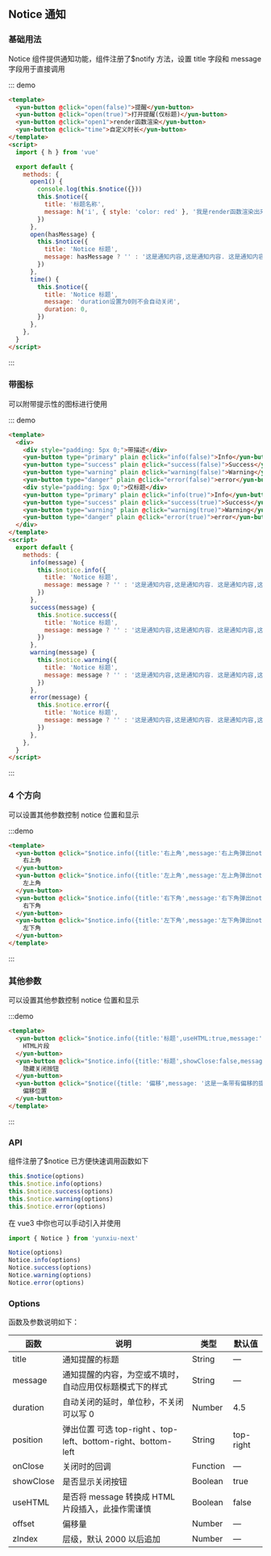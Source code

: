 ## Notice 通知

### 基础用法

Notice 组件提供通知功能，组件注册了\$notify 方法，设置 title 字段和 message 字段用于直接调用

::: demo

```html
<template>
  <yun-button @click="open(false)">提醒</yun-button>
  <yun-button @click="open(true)">打开提醒(仅标题)</yun-button>
  <yun-button @click="open1">render函数渲染</yun-button>
  <yun-button @click="time">自定义时长</yun-button>
</template>
<script>
  import { h } from 'vue'

  export default {
    methods: {
      open1() {
        console.log(this.$notice({}))
        this.$notice({
          title: '标题名称',
          message: h('i', { style: 'color: red' }, '我是render函数渲染出来的内容'),
        })
      },
      open(hasMessage) {
        this.$notice({
          title: 'Notice 标题',
          message: hasMessage ? '' : '这是通知内容,这是通知内容. 这是通知内容,这是通知内容.',
        })
      },
      time() {
        this.$notice({
          title: 'Notice 标题',
          message: 'duration设置为0则不会自动关闭',
          duration: 0,
        })
      },
    },
  }
</script>
```

:::

### 带图标

可以附带提示性的图标进行使用

::: demo

```html
<template>
  <div>
    <div style="padding: 5px 0;">带描述</div>
    <yun-button type="primary" plain @click="info(false)">Info</yun-button>
    <yun-button type="success" plain @click="success(false)">Success</yun-button>
    <yun-button type="warning" plain @click="warning(false)">Warning</yun-button>
    <yun-button type="danger" plain @click="error(false)">error</yun-button>
    <div style="padding: 5px 0;">仅标题</div>
    <yun-button type="primary" plain @click="info(true)">Info</yun-button>
    <yun-button type="success" plain @click="success(true)">Success</yun-button>
    <yun-button type="warning" plain @click="warning(true)">Warning</yun-button>
    <yun-button type="danger" plain @click="error(true)">error</yun-button>
  </div>
</template>
<script>
  export default {
    methods: {
      info(message) {
        this.$notice.info({
          title: 'Notice 标题',
          message: message ? '' : '这是通知内容,这是通知内容. 这是通知内容,这是通知内容.',
        })
      },
      success(message) {
        this.$notice.success({
          title: 'Notice 标题',
          message: message ? '' : '这是通知内容,这是通知内容. 这是通知内容,这是通知内容.',
        })
      },
      warning(message) {
        this.$notice.warning({
          title: 'Notice 标题',
          message: message ? '' : '这是通知内容,这是通知内容. 这是通知内容,这是通知内容.',
        })
      },
      error(message) {
        this.$notice.error({
          title: 'Notice 标题',
          message: message ? '' : '这是通知内容,这是通知内容. 这是通知内容,这是通知内容.',
        })
      },
    },
  }
</script>
```

:::

### 4 个方向

可以设置其他参数控制 notice 位置和显示

:::demo

```html
<template>
  <yun-button @click="$notice.info({title:'右上角',message:'右上角弹出notice',position:'top-right'})">
    右上角
  </yun-button>
  <yun-button @click="$notice.info({title:'左上角',message:'左上角弹出notice',position:'top-left'})">
    左上角
  </yun-button>
  <yun-button @click="$notice.info({title:'右下角',message:'右下角弹出notice',position:'bottom-right'})">
    右下角
  </yun-button>
  <yun-button @click="$notice.info({title:'左下角',message:'左下角弹出notice',position:'bottom-left'})">
    左下角
  </yun-button>
</template>
```

:::

### 其他参数

可以设置其他参数控制 notice 位置和显示

:::demo

```html
<template>
  <yun-button @click="$notice.info({title:'标题',useHTML:true,message:'我是<i>html</i>片段插入的内容'})">
    HTML片段
  </yun-button>
  <yun-button @click="$notice.info({title:'标题',showClose:false,message:'隐藏关闭按钮内容'})">
    隐藏关闭按钮
  </yun-button>
  <yun-button @click="$notice({title: '偏移',message: '这是一条带有偏移的提示消息',offset: 200})">
    偏移位置
  </yun-button>
</template>
```

:::

### API

组件注册了\$notice 已方便快速调用函数如下

```javascript
this.$notice(options)
this.$notice.info(options)
this.$notice.success(options)
this.$notice.warning(options)
this.$notice.error(options)
```

在 vue3 中你也可以手动引入并使用

```javascript
import { Notice } from 'yunxiu-next'

Notice(options)
Notice.info(options)
Notice.success(options)
Notice.warning(options)
Notice.error(options)
```

### Options

函数及参数说明如下：

| 函数      | 说明                                                          | 类型     | 默认值    |
| --------- | ------------------------------------------------------------- | -------- | --------- |
| title     | 通知提醒的标题                                                | String   | —         |
| message   | 通知提醒的内容，为空或不填时，自动应用仅标题模式下的样式      | String   | —         |
| duration  | 自动关闭的延时，单位秒，不关闭可以写 0                        | Number   | 4.5       |
| position  | 弹出位置 可选 top-right 、top-left、bottom-right、bottom-left | String   | top-right |
| onClose   | 关闭时的回调                                                  | Function | —         |
| showClose | 是否显示关闭按钮                                              | Boolean  | true      |
| useHTML   | 是否将 message 转换成 HTML 片段插入，此操作需谨慎             | Boolean  | false     |
| offset    | 偏移量                                                        | Number   | —         |
| zIndex    | 层级，默认 2000 以后追加                                      | Number   | —         |
